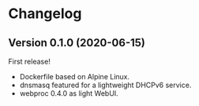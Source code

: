 # Changelog

## Version 0.1.0 (2020-06-15)

First release!

* Dockerfile based on Alpine Linux.
* dnsmasq featured for a lightweight DHCPv6 service.
* webproc 0.4.0 as light WebUI.
